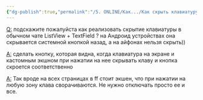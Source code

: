 ```yaml
---
{"dg-publish":true,"permalink":"/5. ONLINE/Как.../Как скрыть клавиатуру на iphone/","created":"2025-01-09T12:36:20.988-03:00","updated":"2025-01-09T14:19:49.032-03:00"}
---
```


[Q:](https://t.me/flutterflow_rus/12427/47916) подскажите пожалуйста как реализовать скрытие клавиатуры в обычном чате ListView + TextField ? 
на Андроид устройствах она скрывается системной кнопкой назад, а на айфонах нельзя скрыть))

[A:](https://t.me/antonperviy) сделать кнопку, которая видна, когда клавиатура на экране и кастомным экшном при нажатии на нее скрывать клаву и кнопка скроется соответственно

[A:](https://t.me/Valery_V_Parfenov) Так вроде на всех страницах в ff стоит экшен, что при нажатии на любую зону клава сворачиваются. Не нужно отключать просто ее и все.
